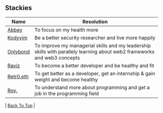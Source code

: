 ## Stackies

| Name                                                 | Resolution                                                | 
|------------------------------------------------------|-----------------------------------------------------------|
| [Abbey](https://github.com/AbbeyIT)                  | To focus on my health more                                |
| [Kodyvim](https://github.com/emmydev9)               | Be a better security researcher and live more happily     | 
| [Onlybond](https://github.com/onlybond) | To improve my managerial skills and my leadership skills with parallely learning about web2 frameworks and web3 concepts |
| [Raviz](https://github.com/gorvyz)                   | To become a better developer and be healthy and fit       |
| [Retr0.eth](https://github.com/Ayan-M-Dev)           | To get better as a developer, get an internship & gain weight and become healthy  |
| [Roy.](https://github.com/rywndr)                   | To understand more about programming and get a job in the programming field       |

| [Back To Top](#Stackies) |
